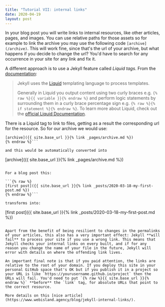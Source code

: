 ```yaml
---
title: "Tutorial VII: internal links"
date: 2020-04-19
layout: post
---
```


In your blog post you will write links to internal resources, like other articles, pages, and images. You can use relative paths for those assets so for example to link the archive you may use the following code `[archive](/archive)`. This will work fine, since that's the url of your archive, but what happens if you decide to change the url? You'd have to search for any occurrence in your site for any link and fix it.

A different approach is to use a Jekyll feature called *Liquid tags*. From the [documentation](https://jekyllrb.com/docs/liquid/):

> Jekyll uses the [Liquid](https://shopify.github.io/liquid/) templating language to process templates.
>
> Generally in Liquid you output content using two curly braces e.g. `{% raw %}{{ variable }}{% endraw %}` and perform logic statements by surrounding them in a curly brace percentage sign e.g. `{% raw %}{% if statement %}{% endraw %}`. To learn more about Liquid, check out the [official Liquid Documentation](https://shopify.github.io/liquid/).

There is a Liquid tag to link to files, getting as a result the corresponding url for the resource. So for our archive we would use:

```{% raw %}
[archive]({{ site.base_url }}{% link _pages/archive.md %})
{% endraw %}```

and this would be automatically converted into

```
[archive]({{ site.base_url }}{% link _pages/archive.md %})
```

For a blog post this:

```{% raw %}
[first post]({{ site.base_url }}{% link _posts/2020-03-18-my-first-post.md %})
{% endraw %}```

transforms into:

```
[first post]({{ site.base_url }}{% link _posts/2020-03-18-my-first-post.md %})
```

Apart from the benefit of being resilient to changes in the permalinks of your articles, this also has a very important effect: Jekyll **will fail** to process your site if you use a wrong link. This means that Jekyll checks your internal links on every built, and if for any reason you change the name of your file in the future, Jekyll will error with details on where the offending link lives.

An important final note is that if you paid attention, the links are relative to the root of your domain. If you deploy this site in your personal GitHub space that's OK but if you publish it in a project so your URL is like `https://yourusername.github.io/project` then the URLs will fail. You'd need to put `{% raw %}{{ site.base_url }}{% endraw %}` **before** the `link` tag, for absolute URLs that point to the correct resource.

More details on this [nice article](https://www.webisland.agency/blog/jekyll-internal-links/).
